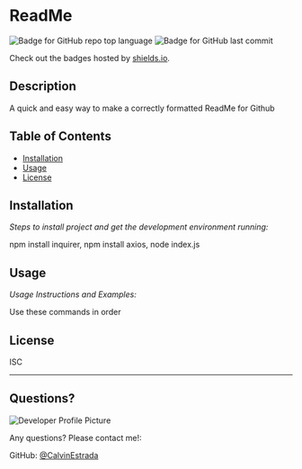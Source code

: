 # ReadMe

  ![Badge for GitHub repo top language](https://img.shields.io/github/languages/top/CalvinEstrada/readme-generator?style=flat&logo=appveyor) ![Badge for GitHub last commit](https://img.shields.io/github/last-commit/CalvinEstrada/readme-generator?style=flat&logo=appveyor)
  
  Check out the badges hosted by [shields.io](https://shields.io/).
  
  
  ## Description 
   
  
  A quick and easy way to make a correctly formatted ReadMe for Github

  ## Table of Contents
  * [Installation](#installation)
  * [Usage](#usage)
  * [License](#license)
  
  ## Installation
  
  *Steps to install project and get the development environment running:*
  
  npm install inquirer, npm install axios, node index.js
  
  ## Usage 
  
  *Usage Instructions and Examples:*
  
  Use these commands in order
  
  ## License
  
  ISC
  
  ---
  
  ## Questions?
  
  ![Developer Profile Picture](https://avatars1.githubusercontent.com/u/70289312?v=4) 
  
  Any questions? Please contact me!:
 
  GitHub: [@CalvinEstrada](https://api.github.com/users/CalvinEstrada)
  